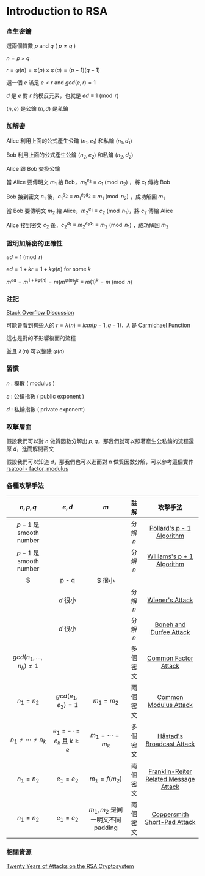 # Introduction to RSA

### 產生密鑰

選兩個質數 $p$ and $q$ ( $p \ne q$ )
 
$n = p \times q$

$r = \varphi(n) = \varphi(p) \times \varphi(q) = (p-1)(q-1)$

選一個 $e$ 滿足 $e < r$ and $gcd(e,r) = 1$

$d$ 是 $e$ 對 $r$ 的模反元素，也就是 $ed \equiv 1 \pmod{r}$

$(n,e)$ 是公鑰 $(n,d)$ 是私鑰

### 加解密

Alice 利用上面的公式產生公鑰 $(n_1, e_1)$ 和私鑰 $(n_1, d_1)$

Bob 利用上面的公式產生公鑰 $(n_2, e_2)$ 和私鑰 $(n_2, d_2)$

Alice 跟 Bob 交換公鑰

當 Alice 要傳明文 $m_1$ 給 Bob，$m_1^{e_2} \equiv c_1 \pmod{n_2}$ ，將 $c_1$ 傳給 Bob

Bob 接到密文 $c_1$ 後，$c_1^{d_2} \equiv m_1^{e_2d_2} \equiv m_1 \pmod{n_2}$ ，成功解回 $m_1$

當 Bob 要傳明文 $m_2$ 給 Alice，$m_2^{e_1} \equiv c_2 \pmod{n_1}$，將 $c_2$ 傳給 Alice

Alice 接到密文 $c_2$ 後，$c_2^{d_1} \equiv m_2^{e_1d_1} \equiv m_2 \pmod{n_1}$ ，成功解回 $m_2$  

### 證明加解密的正確性

$ed \equiv 1 \pmod{r}$

$ed = 1+kr = 1+k\varphi(n)$ for some $k$

$m^{ed} = m^{1+k\varphi(n)} = m(m^{\varphi(n)})^{k} \equiv m(1)^k = m  \pmod{n}$

### 注記

[Stack Overflow Discussion](https://crypto.stackexchange.com/questions/29591/lcm-versus-phi-in-rsa)

可能會看到有些人的 $r = \lambda(n) = lcm(p - 1, q - 1)$，$\lambda$ 是 [Carmichael Function](/math/number-theory/carmichael-function/)

這也是對的不影響後面的流程

並且 $\lambda(n)$ 可以整除 $\varphi(n)$

### 習慣

$n$ : 模數 ( modulus )

$e$ : 公鑰指數 ( public exponent )

$d$ : 私鑰指數 ( private exponent)

### 攻擊層面

假設我們可以對 $n$ 做質因數分解出 $p, q$，那我們就可以照著產生公私鑰的流程還原 $d$，進而解開密文

假設我們可以知道 $d$，那我們也可以進而對 $n$ 做質因數分解，可以參考這個實作 [rsatool - factor_modulus](https://github.com/ius/rsatool/blob/master/rsatool.py)

### 各種攻擊手法

| $n, p, q$ | $e, d$ | $m$ | 註解 | 攻擊手法 |
| :-: | :-: | :-: | :-: | :-: |
| $p - 1$ 是 smooth number | | | 分解 $n$ | [Pollard's p - 1 Algorithm](/algorithm/factoring/pollard/) |
| $p + 1$ 是 smooth number | | | 分解 $n$ | [Williams's p + 1 Algorithm](/algorithm/factoring/williams/) |
| $|p - q|$ 很小 | | | 分解 $n$ | [Fermat's Factorization Method](/algorithm/factoring/fermat/) |
| | $d$ 很小 | | 分解 $n$ | [Wiener's Attack](/crypto/asymmetric/rsa/wiener) |
| | $d$ 很小 | | 分解 $n$ | [Boneh and Durfee Attack](/crypto/asymmetric/rsa/coppersmith/#boneh-and-durfee-attack) |
| $gcd(n_1, ..., n_k) \ne 1$ | | | 多個密文 | [Common Factor Attack](/crypto/asymmetric/rsa/common-factor-attack) |
| $n_1 = n_2$ | $gcd(e_1, e_2) = 1$ | $m_1 = m_2$ | 兩個密文 | [Common Modulus Attack](/crypto/asymmetric/rsa/common-modulus-attack) |
| $n_1 \ne \cdots \ne n_k$ | $e_1 = \cdots = e_k$ 且 $k \ge e$ | $m_1 = \cdots = m_k$ | 多個密文 | [Håstad's Broadcast Attack](/crypto/asymmetric/rsa/coppersmith/hastad) |
| $n_1 = n_2$ | $e_1 = e_2$ | $m_1 = f(m_2)$ | 兩個密文 | [Franklin-Reiter Related Message Attack](/crypto/asymmetric/rsa/coppersmith/franklin-reiter) |
| $n_1 = n_2$ | $e_1 = e_2$ | $m_1, m_2$ 是同一明文不同 padding | 兩個密文 | [Coppersmith Short-Pad Attack](/crypto/asymmetric/rsa/coppersmith/coppersmith-short-pad/) |

### 相關資源

[Twenty Years of Attacks on the RSA Cryptosystem](https://crypto.stanford.edu/~dabo/papers/RSA-survey.pdf)

